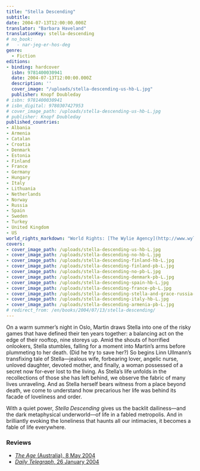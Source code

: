 ```yaml
---
title: "Stella Descending"
subtitle:
date: 2004-07-13T12:00:00.000Z
translator: "Barbara Haveland"
translationKey: stella-descending
# no_book:
#   - nar-jeg-er-hos-deg
genre:  
  - Fiction
editions:
- binding: hardcover
  isbn: 9781400030941
  date: 2004-07-13T12:00:00.000Z
  description: ''
  cover_image: "/uploads/stella-descending-us-hb-L.jpg"
  publisher: Knopf Doubleday
# isbn: 9781400030941
# isbn_digital: 9780307427953
# cover_image_path: /uploads/stella-descending-us-hb-L.jpg
# publisher: Knopf Doubleday
published_countries:
- Albania
- Armenia
- Catalan
- Croatia
- Denmark
- Estonia
- Finland
- France
- Germany
- Hungary
- Italy
- Lithuania
- Netherlands
- Norway
- Russia
- Spain
- Sweden
- Turkey
- United Kingdom
- US
world_rights_markdown: "World Rights: [The Wylie Agency](http://www.wylieagency.com/)"
covers:
- cover_image_path: /uploads/stella-descending-us-hb-L.jpg  
- cover_image_path: /uploads/stella-descending-no-hb-L.jpg  
- cover_image_path: /uploads/stella-descending-finland-hb-L.jpg  
- cover_image_path: /uploads/stella-descending-finland-pb-L.jpg  
- cover_image_path: /uploads/stella-descending-no-pb-L.jpg  
- cover_image_path: /uploads/stella-descending-denmark-pb-L.jpg  
- cover_image_path: /uploads/stella-descending-spain-hb-L.jpg  
- cover_image_path: /uploads/stella-descending-france-pb-L.jpg  
- cover_image_path: /uploads/stella-descending-stella-and-grace-russia-hb-L.jpg  
- cover_image_path: /uploads/stella-descending-italy-hb-L.jpg  
- cover_image_path: /uploads/stella-descending-armenia-pb-L.jpg
# redirect_from: /en/books/2004/07/13/stella-descending/
---
```

On a warm summer’s night in Oslo, Martin draws Stella into one of the risky games that have defined their ten years together: a balancing act on the edge of their rooftop, nine storeys up. Amid the shouts of horrified onlookers, Stella stumbles, falling for a moment into Martin’s arms before plummeting to her death. (Did he try to save her?) So begins Linn Ullmann’s transfixing tale of Stella—jealous wife, forbearing lover, angelic nurse, unloved daughter, devoted mother, and finally, a woman possessed of a secret now for-ever lost to the living. As Stella’s life unfolds in the recollections of those she has left behind, we observe the fabric of many lives unraveling. And as Stella herself bears witness from a place beyond death, we come to understand how precarious her life was behind its facade of loveliness and order.

 With a quiet power,  *Stella Descending* gives us the backlit dailiness—and the dark metaphysical underworld—of life in a fabled metropolis. And in brilliantly evoking the loneliness that haunts all our intimacies, it becomes a fable of life everywhere.

### Reviews

- [*The Age* (Australia), 8 May 2004](/assets/files/Age-08-05-2004.pdf)  
- [*Daily Telegraph*, 26 January 2004](/assets/files/Telegraph-26-01-2004.pdf)

